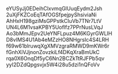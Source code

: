 eYUSyJj0EDeihClxvmqGlUuqEydm2Jsh
2uXjFKZCoEqTAfOGSfpejpyShsiviaNi
AhHxH198gziMsGPPstkCIuVb7TNr7LtV
UN4L6M1vsaKPBY5Uoflfz7PPrNusLVqJ
Ao3bMmJEpv2UeYNFLpuz4M6KGyrGWLIH
D8vIMS4U1Ab4eMZzHO8NHgrsIc4S4LRH
f69w61blruwqXgXMVzgraRMWD9mKWr6r
fGnhXiVJjnonZovzkiLf4DKqXraBmUkC
rqa0X6OnqDf5yC6Nn2BCZkTtRJFPb5qv
yyI2DZdQpgsvjx5W4i28u5dzi1nQFoVv
